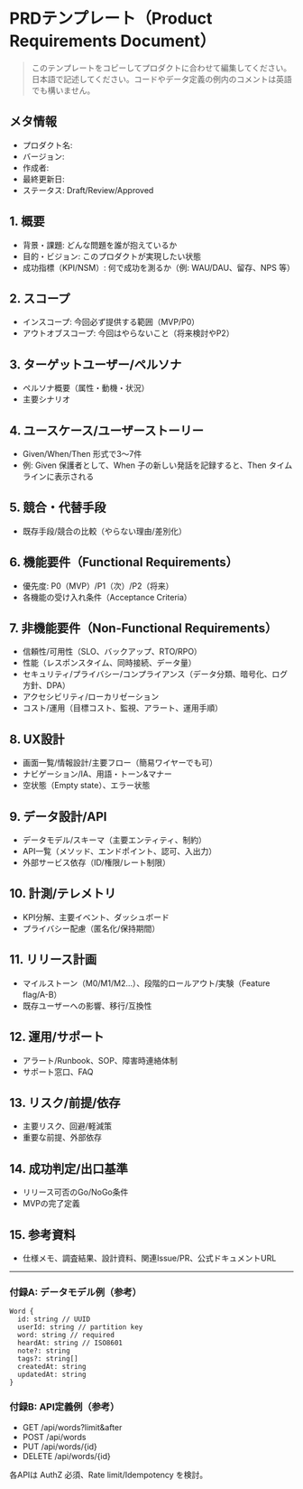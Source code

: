 # PRDテンプレート（Product Requirements Document）

> このテンプレートをコピーしてプロダクトに合わせて編集してください。日本語で記述してください。コードやデータ定義の例内のコメントは英語でも構いません。

## メタ情報
- プロダクト名: 
- バージョン: 
- 作成者: 
- 最終更新日: 
- ステータス: Draft/Review/Approved

## 1. 概要
- 背景・課題: どんな問題を誰が抱えているか
- 目的・ビジョン: このプロダクトが実現したい状態
- 成功指標（KPI/NSM）: 何で成功を測るか（例: WAU/DAU、留存、NPS 等）

## 2. スコープ
- インスコープ: 今回必ず提供する範囲（MVP/P0）
- アウトオブスコープ: 今回はやらないこと（将来検討やP2）

## 3. ターゲットユーザー/ペルソナ
- ペルソナ概要（属性・動機・状況）
- 主要シナリオ

## 4. ユースケース/ユーザーストーリー
- Given/When/Then 形式で3〜7件
- 例: Given 保護者として、When 子の新しい発話を記録すると、Then タイムラインに表示される

## 5. 競合・代替手段
- 既存手段/競合の比較（やらない理由/差別化）

## 6. 機能要件（Functional Requirements）
- 優先度: P0（MVP）/P1（次）/P2（将来）
- 各機能の受け入れ条件（Acceptance Criteria）

## 7. 非機能要件（Non-Functional Requirements）
- 信頼性/可用性（SLO、バックアップ、RTO/RPO）
- 性能（レスポンスタイム、同時接続、データ量）
- セキュリティ/プライバシー/コンプライアンス（データ分類、暗号化、ログ方針、DPA）
- アクセシビリティ/ローカリゼーション
- コスト/運用（目標コスト、監視、アラート、運用手順）

## 8. UX設計
- 画面一覧/情報設計/主要フロー（簡易ワイヤーでも可）
- ナビゲーション/IA、用語・トーン&マナー
- 空状態（Empty state）、エラー状態

## 9. データ設計/API
- データモデル/スキーマ（主要エンティティ、制約）
- API一覧（メソッド、エンドポイント、認可、入出力）
- 外部サービス依存（ID/権限/レート制限）

## 10. 計測/テレメトリ
- KPI分解、主要イベント、ダッシュボード
- プライバシー配慮（匿名化/保持期間）

## 11. リリース計画
- マイルストーン（M0/M1/M2…）、段階的ロールアウト/実験（Feature flag/A-B）
- 既存ユーザーへの影響、移行/互換性

## 12. 運用/サポート
- アラート/Runbook、SOP、障害時連絡体制
- サポート窓口、FAQ

## 13. リスク/前提/依存
- 主要リスク、回避/軽減策
- 重要な前提、外部依存

## 14. 成功判定/出口基準
- リリース可否のGo/NoGo条件
- MVPの完了定義

## 15. 参考資料
- 仕様メモ、調査結果、設計資料、関連Issue/PR、公式ドキュメントURL

---

### 付録A: データモデル例（参考）
```
Word {
  id: string // UUID
  userId: string // partition key
  word: string // required
  heardAt: string // ISO8601
  note?: string
  tags?: string[]
  createdAt: string
  updatedAt: string
}
```

### 付録B: API定義例（参考）
- GET /api/words?limit&after
- POST /api/words
- PUT /api/words/{id}
- DELETE /api/words/{id}

各APIは AuthZ 必須、Rate limit/Idempotency を検討。
